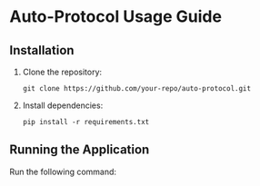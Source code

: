 # Auto-Protocol Usage Guide

## Installation
1. Clone the repository:
   ```
   git clone https://github.com/your-repo/auto-protocol.git
   ```
2. Install dependencies:
   ```
   pip install -r requirements.txt
   ```

## Running the Application
Run the following command: